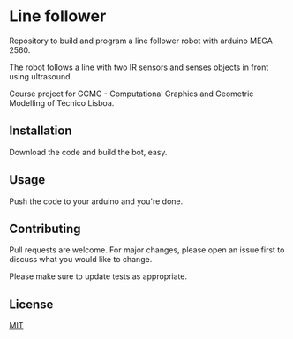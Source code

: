 # Line follower

Repository to build and program a line follower robot with arduino MEGA 2560.

The robot follows a line with two IR sensors and senses objects in front using ultrasound.

Course project for GCMG - Computational Graphics and Geometric Modelling of Técnico Lisboa.

## Installation

Download the code and build the bot, easy.

## Usage

Push the code to your arduino and you're done.

## Contributing
Pull requests are welcome. For major changes, please open an issue first to discuss what you would like to change.

Please make sure to update tests as appropriate.

## License
[MIT](https://choosealicense.com/licenses/mit/)